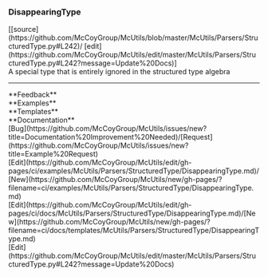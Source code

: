 ### <a id="McUtils.McUtils.Parsers.StructuredType.DisappearingType">DisappearingType</a> 
<div class="docs-source-link" markdown="1">
[[source](https://github.com/McCoyGroup/McUtils/blob/master/McUtils/Parsers/StructuredType.py#L242)/
[edit](https://github.com/McCoyGroup/McUtils/edit/master/McUtils/Parsers/StructuredType.py#L242?message=Update%20Docs)]
</div>
A special type that is entirely ignored in the structured type algebra











---


<div markdown="1" class="text-secondary">
<div class="container">
  <div class="row">
   <div class="col" markdown="1">
**Feedback**   
</div>
   <div class="col" markdown="1">
**Examples**   
</div>
   <div class="col" markdown="1">
**Templates**   
</div>
   <div class="col" markdown="1">
**Documentation**   
</div>
   <div class="col" markdown="1">
   
</div>
   <div class="col" markdown="1">
   
</div>
   <div class="col" markdown="1">
   
</div>
</div>
  <div class="row">
   <div class="col" markdown="1">
[Bug](https://github.com/McCoyGroup/McUtils/issues/new?title=Documentation%20Improvement%20Needed)/[Request](https://github.com/McCoyGroup/McUtils/issues/new?title=Example%20Request)   
</div>
   <div class="col" markdown="1">
[Edit](https://github.com/McCoyGroup/McUtils/edit/gh-pages/ci/examples/McUtils/Parsers/StructuredType/DisappearingType.md)/[New](https://github.com/McCoyGroup/McUtils/new/gh-pages/?filename=ci/examples/McUtils/Parsers/StructuredType/DisappearingType.md)   
</div>
   <div class="col" markdown="1">
[Edit](https://github.com/McCoyGroup/McUtils/edit/gh-pages/ci/docs/McUtils/Parsers/StructuredType/DisappearingType.md)/[New](https://github.com/McCoyGroup/McUtils/new/gh-pages/?filename=ci/docs/templates/McUtils/Parsers/StructuredType/DisappearingType.md)   
</div>
   <div class="col" markdown="1">
[Edit](https://github.com/McCoyGroup/McUtils/edit/master/McUtils/Parsers/StructuredType.py#L242?message=Update%20Docs)   
</div>
   <div class="col" markdown="1">
   
</div>
   <div class="col" markdown="1">
   
</div>
   <div class="col" markdown="1">
   
</div>
</div>
</div>
</div>

